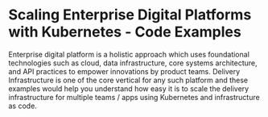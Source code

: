 # Scaling Enterprise Digital Platforms with Kubernetes - Code Examples
Enterprise digital platform is a holistic approach which uses foundational technologies such as 
cloud, data infrastructure, core systems architecture, and API practices to empower innovations by product teams. 
Delivery Infrastructure is one of the core vertical for any such platform and these examples would help you understand 
how easy it is to scale the delivery infrastructure for multiple teams / apps using Kubernetes and infrastructure as code.

